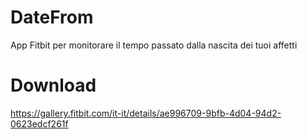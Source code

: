 # DateFrom
App Fitbit per monitorare il tempo passato dalla nascita dei tuoi affetti

# Download

https://gallery.fitbit.com/it-it/details/ae996709-9bfb-4d04-94d2-0623edcf261f
